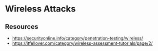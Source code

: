 
# Wireless Attacks

## Resources
   * https://securityonline.info/category/penetration-testing/wireless/
   * https://itfellover.com/category/wireless-assessment-tutorials/page/2/
